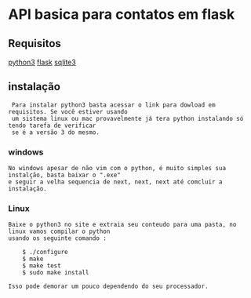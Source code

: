 # API basica para contatos em flask 

## Requisitos 
   [python3](https://www.python.org/downloads/) 
   [flask](http://flask.pocoo.org/) 
   [sqlite3](https://www.sqlite.org/index.html) 

## instalação
     Para instalar python3 basta acessar o link para dowload em requisitos. Se você estiver usando
     um sistema linux ou mac provavelmente já tera python instalando só tendo tarefa de verificar 
     se é a versão 3 do mesmo.

###     windows
    No windows apesar de não vim com o python, é muito simples sua instalção, basta baixar o ".exe" 
    e seguir a velha sequencia de next, next, next até comcluir a instalação.

###     Linux 
    Baixe o python3 no site e extraia seu conteudo para uma pasta, no linux vamos compilar o python 
    usando os seguinte comando :

        $ ./configure
        $ make 
        $ make test
        $ sudo make install

    Isso pode demorar um pouco dependendo do seu processador.
    
